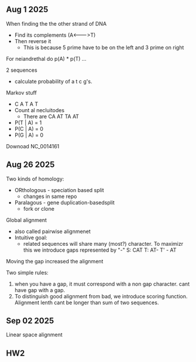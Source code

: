 ## Aug 1 2025

When finding the the other strand of DNA
- Find its complements (A<--->T)
- Then reverse it
	- This is because 5 prime have to be on the left and 3 prime on right

For neiandrethal do p(A) * p(T) ...

2 sequences
- calculate probability of a t c g's.

Markov stuff
- C A T A T
- Count al necluitodes
	- There are CA AT TA AT
- P(T | A) = 1
- P(C | A) = 0
- P(G | A) = 0

Downoad NC_0014161


## Aug 26 2025

Two kinds of homology:
- ORthologous - speciation based split
	- changes in same repo
- Paralagous - gene duplication-basedsplit
	- fork or clone

Global alignment
- also called pairwise alignmenet
- Intuitive goal:
	- related sequences will share many (most?) character. To maximizr this we introduce gaps represented by "-"
S: CAT
T: AT-
T' - AT

Moving the gap increased the alignment

Two simple rules:
1. when you have a gap, it must correspond with a non gap character. cant have gap with a gap.
2. To distinguish good alignment from bad, we introduce scoring function.
Alignment lenth cant be longer than sum of two sequences.


## Sep 02 2025

Linear space alignment

HW2
- 




